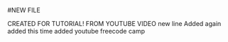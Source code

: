 #NEW FILE

CREATED FOR TUTORIAL!
FROM YOUTUBE VIDEO
new line Added
again added
this time added youtube freecode camp

